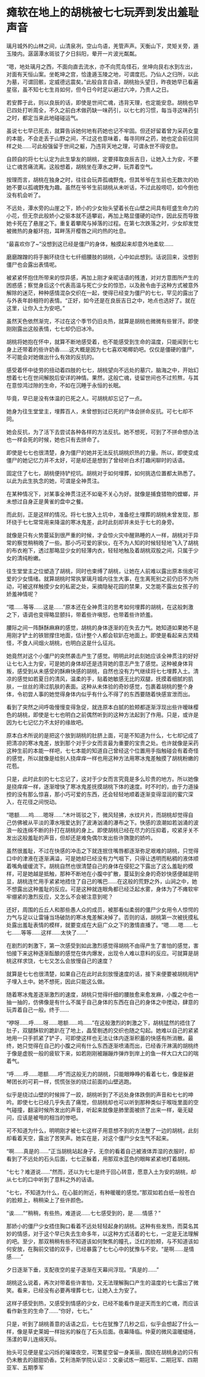 # 瘫软在地上的胡桃被七七玩弄到发出羞耻声音

璃月城外的山林之间，山清泉冽，空山鸟语，羌管声声。天衡山下，灵矩关旁，遁玉陵内。潺潺潭水斑驳了夕日斜阳，晕开一片波光粼粼。

“嗯，地处璃月之西，不面向直去流水，亦不向荒岛怪石，坐坤向艮右水到左出，对面有天恒山案。坐乾坤之宫，恰逢遁玉陵之地，可谓度厄。乃仙人之归所，以此为墓，可谓回骸，定威德远震矣。”此般自言自语，胡桃抬头望日，昨夜她早已看遍星宿，虽不知七七生肖如何，但今日今时足以避过六冲，乃贵人之日。

若安葬于此，则以良辰的话，即使是世间亡魂，违背天理，也定能安息。胡桃也早已四处打听周全，不久之前白术做药缺一味药引，以七七的习惯，每当寻这味药引之时，都定当来此地碰碰运气。

虽说七七早已死去，就算告诉她何地有药她也记不牢固。但还好留着曾为采药女童的本能，不会走丢于山野之间，不过这也意味着，每寻同样之药，她也定会前往同样之处……可此般强留于世间之躯，乃违背天地之理，可谓永世不得安息。

自顾自的将七七认定为此生挚友的胡桃，定要择取良辰吉日，让她入土为安，不要让亡魂苦痛流离。这般想着，胡桃坐在潭水之畔，玩弄着空气。

按理而言，胡桃在独身之时，往往会玩弄孤魂野鬼，但其爷爷在生前也无数次的劝她不要以孤魂野鬼为趣。虽然在爷爷生前胡桃从未听话，不过此般唠叨，如今倒也没有机会听了。

不远处，潭水旁的山崖之下，娇小的少女抬头望着长在山壁之间具有旺盛生命力的小花，但无奈此般娇小之驱本就不适攀岩，再加上略显僵硬的动作，因此反而导致她卡死在了悬崖之下。重复着攀爬与掉落的过程。在第七次跌落之时，少女却发觉被微热的身躯环抱，耳畔荡开樱唇之间灼热的吐息。

“最喜欢你了~”没想到这已经是僵尸的身体，触摸起来却意外地柔软……

磨磨蹭蹭的将手腕环绕住七七纤细腰肢的胡桃，心中如此想到。话说回来，没想到僵尸也会露出表情呢。

被紧紧怀抱住所带来的惊异感，再加上刚才亲昵话语的残渣，对对方意图所产生的困惑感；察觉身后这个代表高温与死亡少女的惊恐，以及赦令由于这种方式被意外解除的迷茫，种种感情混杂交织在一起，使得已经变为僵尸的七七，罕见的露出了与外表年龄相符的表情。“正好，如今还是在良辰吉日之中，地点也选好了。就在这里，让你入土为安吧。”

虽然天色依然渐完，不过在这个季节仍旧炎热，就算是胡桃也微微有些冒汗。即使刚刚露出这般表情，七七却仍旧冰冷。

胡桃将她抱在怀中，就算不断地感受着，也不能感受到生命的温度，只能闻到七七身上还带着的些许奶香……这大概是因为七七喜欢喝椰奶吧。仅仅是僵硬的僵尸，不可能会对她做出什么有效的反抗的。

感受着怀中徒劳的扭动着四肢的七七，胡桃望向不远处的墓穴，脑海之中，开始幻想着七七在世间解脱后安详的神情。果然，这般亡魂，徒留世间也不过煎熬，与其在意惊鸿过隙的生命，不如在沉睡于永恒的长眠。

毕竟，早已是没有体温的已死之人。可胡桃却忘记了一点。

她身为往生堂堂主，埋葬百人，未曾想到过已死的尸体会拼命反抗。可七七却不同。

她会反抗，为了活下去尝试各种各样的方法反抗。她不想死，可到了不拼命想办法也一样会死的时候，她也只有去拼命了。

即使是七七也很清楚，身为僵尸的她并无法反抗胡桃炽热的力量。所以，即使变成僵尸的她记忆力并不太好，可是却还是想到了曾经听白术打趣闲聊时的话语。

固定住了七七，胡桃便持铲挖坑。胡桃对于如何埋葬，如何挑选位置都太熟悉了。以此为此生执念的她，可谓是全神贯注。

在某种情况下，对某事全神贯注还不如毫不关心为好。就像是捕食猎物的螳螂，并未想过自身正是黄雀的盘中之餐。

而此刻，正是这样的情况。将七七放入土坑中，准备挖土埋葬的胡桃未曾发现，那环绕于七七常常用来降温的寒冰鬼差，此时此刻却并未处于七七的身旁。

就像是只有火势蔓延到很严重的时候，才会惊火灾中醒熟睡的人一样，胡桃对于异常的察觉稍稍晚了一些。那小巧可爱的家伙，在不为人知的时候轻轻地飞入了胡桃的布衣袍下，透过那略显少女的轻薄内衣，轻轻地触及着胡桃双股之间，只属于少女的清纯粉嫩。

往生堂堂主之位塑造了胡桃，同时也束缚了胡桃，让她在人前难以露出原本俏皮可爱的少女情绪。就算胡桃时常执掌璃月城内往生大事，在生离死别之前仍旧不为所动，可被这样触摸少女的私密之处，采摘隐秘花园的禁果，又怎能不露出女孩子的娇羞神情呢？

“喂……等等……这是……”原本还在全神贯注的思考如何埋葬的胡桃，在这般刺激之下，语调也变得略显颤抖，带着些许嗔怒，也带着些许娇羞。

腰际之间一阵酥酥麻麻的感觉，胡桃的身体逐渐的在失去力气。她知道如果她不是用刚才铲土的铁锨撑住地面，估计整个人都会软趴在地面上。即使是看起来古灵精怪，不食人间烟火胡桃，也明白这是什么征兆。

她竟然对这个小僵尸的突然袭击产生了感觉。明明此时此刻她应该全神贯注的好好让七七入土为安，可是她的身体却还是违背她的意志产生了感觉。这种被身体背叛，感受到从未感受的酥麻快感的胡桃，自然也没有力气继续将七七埋葬入土。清凉的感觉如若夏日的清风，温柔的手，贴着她敏感无比的双腿，抚摸着细腻的肌肤，一丝丝的滑过肌肤的表面。这种从未体验的奇妙感觉，包裹着胡桃的整个身体，令初尝人事的她觉得身体内似乎有什么不得了的东西要随着快感宣泄而出。

看到了突然之间呼吸慢慢变得急促，就连原本白腻的脸颊都逐渐浮现出些许暧昧樱色的胡桃，即使是七七也明白之前偶然听到的这种方法起到了作用。只是，或许是因为七七记忆力不太好的缘故吧。

原本白术所说的是把这个放到胡桃的肚脐上面，可是不知道为什么，七七却记成了把清凉的寒冰鬼差，放到那个对于少女而言最为重要的宝贵之处。也许就像是采药这种生前的本能一样吧，七七本能的知道自己曾经这个位置用手指触碰会有着奇怪的感觉，所以就像是给别人挠痒痒一样也用这种方法用寒冰鬼差触摸了胡桃粉嫩的花苞。

只是，此时此刻的七七忘记了，这对于少女而言究竟是多么珍贵的地方。所以她像是挠痒痒一样，逐渐增快了寒冰鬼差抚摸胡桃下体的速度。时不时的，由于力道操控的没有那么惊喜，那小巧可爱的东西，还会轻轻地顺着逐渐变得湿润的蜜穴深入，在花径之间悦动。

“嗯额……呜……嗯呀……”木叶斑驳之下，微风轻拂，水纹片片，而胡桃却觉得自己仿佛被从平淡的潭水哦爱达到了波涛汹涌的瀑布之下。快感的浪潮如若汹涌的波浪一般连绵不断的扑打在胡桃的身上。即使胡桃已经在尽力的压抑着，咬紧牙关不发出这般羞耻的声音，但却还是难免偶尔发出些许旖旎的娇吟。

虽然很羞耻，不过在快感的冲击之下就连抿住嘴唇都逐渐弥足艰难的胡桃，只觉得口中的津液在逐渐满溢，可是她却已经没有力气咽下，只得让透明而粘稠的液体顺着嘴角缓缓流下。胡桃自然也很清楚自己的身体在侵犯之下露出了这么羞耻的模样，可是她越是抵触，那种不断地在小腹中扩散，蔓延到全身的奇妙快感便越是明显，胡桃连忙用手紧紧地捂住了自己的嘴巴……在这般的荒野之外，山涧之中，她不想露出这种羞耻的反应。可是这种就连眼角都已经泛起水雾，身体为了不瘫软牢牢绷紧的激烈反应，又怎么不会被注意到呢？

还好，周围的丘丘人和那些愚人众的成员，被那看似柔弱的僵尸少女用令人惊愕的力气与足以让雷锤当场破防的寒冰鬼差解决掉了。否则的话，胡桃第一次被抚摸私处露出羞耻表情的模样，就要变成在大庭广众之下的激情直播了。“嗯……嗯……七七……等等……这样……太快了……”

在剧烈的刺激下，第一次感受到如此激烈感觉得胡桃不由得产生了害怕的感觉，害怕接下来这种逐渐酝酿的感觉在体内爆发，出现令人难以意料的反应。可就算是胡桃这样求饶，七七又怎么会放慢自己的速度？

就算是七七也很清楚，如果自己在此时此刻放慢速度的话，接下来便要被胡桃用铲子埋入土中。她不想死，因此只能这么做。

随着寒冰鬼差逐渐激烈的速度，胡桃只觉得纤细的腰肢愈来愈发麻，小腹之中也一抽一抽的，仿佛像是有什么不属于自己身体的东西在自己的身体之中搅动，肆意的玩弄着自己一般。终于……

“咿呀……呼……呀……嗯额……呜……”在这般激烈的刺激之下，胡桃猛然的捂住了肚子，双腿酥软的跪趴在了地上，晶莹剔透的交织也随之勾起。她难以自己的紧紧地用一只手抓紧了铲子，可即使这样也无法让体内逐渐积蓄的快感有所消散。最终，她只觉得在自己的小腹之间有什么东西逐渐喷涌而出，已经香汗淋漓的胡桃终于像是虚脱一般的疲软下来，如若刚刚被蹦蹦炸弹炸到岸上的鱼一样大口大口的喘着气。

“呼……呼……嗯额……呼”而这般无力的胡桃，只能眼睁睁的看着七七，像是躲避琴团长的可莉一样，慌慌张张的绕过前面的山壁逃跑。

似乎是绕过山壁的时候摔了一跤，胡桃听到了不远处身体跌倒的声音和七七的呻吟。即使七七已经几乎失去了痛觉，但胡桃却也可以听到那种类似于喉咙里面的空气碰撞，翻滚时候所发出的声音，听起来就像是肺里面被挤了出来一样，毫无疑问，应该是被甩的相当的惨吧。

可不知道为什么，明明刚才被七七这样子用意想不到的方法整了一边的胡桃，此刻却看着天空，露出了苦笑声。她实在是，对这个僵尸少女生气不起来。

“啊……真是的……”正当胡桃站起身子，无奈的看着自己被液体弄湿的衣服时，却看到了不远处的石头后面，七七正躲着，用那双水蓝色的眼眸紧紧地盯着胡桃。

“七七？难道说……”然而，还以为七七是终于回心转意，愿意入土为安的胡桃，却从七七的口中听到了意料之外的话语。

“七七，不知道为什么，在心脏的附近，有种暖暖的感觉。”那双如若白纸一般苍白的脸颊上，稍稍染上了些许颜色。

“诶……”“稍稍，有些热，难道说……七七感受到的，是……情感？”

那娇小的僵尸少女捂住胸口看着不远处轻轻起身的胡桃。这种有些发热，而莫名其妙的情感，对于这个早已失去生命多年，以这种方式活着的七七，一定是无法理解的吧。至少，那双稍稍有些不知道该如何聚焦的瞳孔，泛红的脸颊，与不知道该如何安放，在胸前交错的双手，已经暴露了七七心中的犹豫与不安。“是啊……是情感……”

夕日逐渐下垂，支配夜空的星子逐渐在天幕间浮现。“真是的……”

胡桃这么说着，再次对带着些许害怕，又无法理解胸口产生的温度的七七露出了微笑。看来，已经没有必要再埋葬七七，让她入土为安了。

这样子感受到热，又感受到情感的少女，已经不能看作是逆天而生的亡魂，而应该看作新生的生命了……“你好，七七。”

只是，听到了胡桃善意的话语之后，七七在犹豫了几秒之后，似乎会想起了什么一样，像是草史莱姆一样拙劣的躲在了石头后面。夜幕降临。仲夏的微风温暖缱绻，荡漾的草儿连绵天际。

抬头可见便是星尘闪烁的璀璨夜空，可繁星空留一身美丽，围绕在胡桃身边的只有仍未散去的甜甜奶香。艾利浩斯学院认证☑：文豪试炼一期冠军、二期冠军、四期亚军、五期季军

